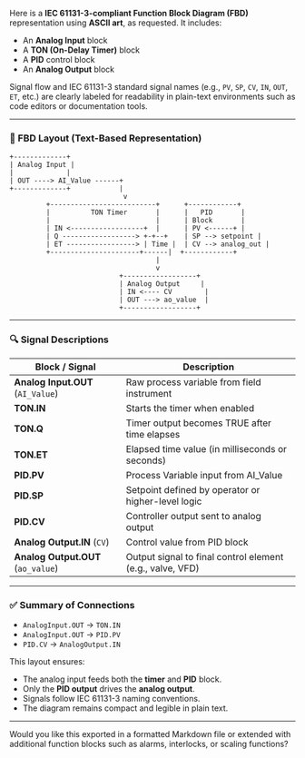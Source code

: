 Here is a **IEC 61131-3-compliant Function Block Diagram (FBD)** representation using **ASCII art**, as requested. It includes:

- An **Analog Input** block  
- A **TON (On-Delay Timer)** block  
- A **PID** control block  
- An **Analog Output** block  

Signal flow and IEC 61131-3 standard signal names (e.g., `PV`, `SP`, `CV`, `IN`, `OUT`, `ET`, etc.) are clearly labeled for readability in plain-text environments such as code editors or documentation tools.

---

### 🧠 FBD Layout (Text-Based Representation)

```
+-------------+
| Analog Input |
|             |
| OUT ----> AI_Value ------+
+-------------+            |
                            v
         +--------------------------+      +------------+
         |          TON Timer       |      |   PID       |
         |                          |      | Block       |
         | IN <------------------+  |      | PV <------+ |
         | Q ------------------> +-+--+    | SP --> setpoint |
         | ET -----------------> | Time |  | CV --> analog_out |
         +----------------------+------|  +------------+
                                    |
                                    v
                           +------------------+
                           | Analog Output     |
                           | IN <---- CV        |
                           | OUT ---> ao_value  |
                           +------------------+
```

---

### 🔍 Signal Descriptions

| Block / Signal | Description |
|----------------|-------------|
| **Analog Input.OUT** (`AI_Value`) | Raw process variable from field instrument |
| **TON.IN** | Starts the timer when enabled |
| **TON.Q** | Timer output becomes TRUE after time elapses |
| **TON.ET** | Elapsed time value (in milliseconds or seconds) |
| **PID.PV** | Process Variable input from AI_Value |
| **PID.SP** | Setpoint defined by operator or higher-level logic |
| **PID.CV** | Controller output sent to analog output |
| **Analog Output.IN** (`CV`) | Control value from PID block |
| **Analog Output.OUT** (`ao_value`) | Output signal to final control element (e.g., valve, VFD) |

---

### ✅ Summary of Connections

- `AnalogInput.OUT` → `TON.IN`  
- `AnalogInput.OUT` → `PID.PV`  
- `PID.CV` → `AnalogOutput.IN`  

This layout ensures:
- The analog input feeds both the **timer** and **PID** block.
- Only the **PID output** drives the **analog output**.
- Signals follow IEC 61131-3 naming conventions.
- The diagram remains compact and legible in plain text.

---

Would you like this exported in a formatted Markdown file or extended with additional function blocks such as alarms, interlocks, or scaling functions?
